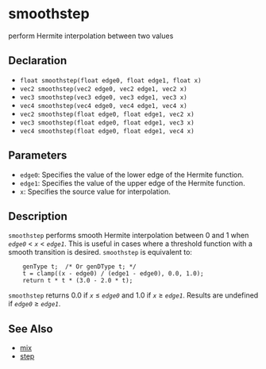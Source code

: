 # smoothstep

perform Hermite interpolation between two values

## Declaration
- ``float smoothstep(float edge0, float edge1, float x)``
- ``vec2 smoothstep(vec2 edge0, vec2 edge1, vec2 x)``
- ``vec3 smoothstep(vec3 edge0, vec3 edge1, vec3 x)``
- ``vec4 smoothstep(vec4 edge0, vec4 edge1, vec4 x)``
- ``vec2 smoothstep(float edge0, float edge1, vec2 x)``
- ``vec3 smoothstep(float edge0, float edge1, vec3 x)``
- ``vec4 smoothstep(float edge0, float edge1, vec4 x)``
## Parameters
- ``edge0``:  Specifies the value of the lower edge of the Hermite function.
- ``edge1``:  Specifies the value of the upper edge of the Hermite function.
- ``x``:  Specifies the source value for interpolation.
## Description
`smoothstep` performs smooth Hermite interpolation between 0 and 1 when _`edge0`_ < _`x`_ < _`edge1`_. This is useful in cases where a threshold function with a smooth transition is desired. `smoothstep` is equivalent to:

```
    genType t;  /* Or genDType t; */
    t = clamp((x - edge0) / (edge1 - edge0), 0.0, 1.0);
    return t * t * (3.0 - 2.0 * t);
```

`smoothstep` returns 0.0 if _`x`_ ≤ _`edge0`_ and 1.0 if _`x`_ ≥ _`edge1`_.
Results are undefined if _`edge0`_ ≥ _`edge1`_.
## See Also
- [mix](./mix)
- [step](./step)